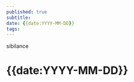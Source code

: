 ```yaml
---
published: true
subtitle: 
date: {{date:YYYY-MM-DD}}
tags: 
---
```

sibilance
# {{date:YYYY-MM-DD}}
